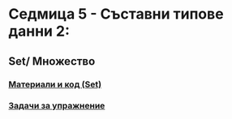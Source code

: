 # Седмица 5 - Съставни типове данни 2:
## Set/ Множество
### [Материали и код (Set)](https://github.com/Kaisiq/UP-Students/blob/main/week5/sets.md)
### [Задачи за упражнение](https://github.com/Kaisiq/UP-Students/blob/main/week5/set_tasks.md)<br>
